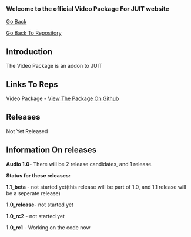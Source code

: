 ### Welcome to the official Video Package For JUIT website
[Go Back](https://rishonjr.github.io/JUIT)

[Go Back To Repository](https://github.com/RishonJR/JUIT)


## Introduction
The Video Package is an addon to JUIT

## Links To Reps

Video Package - [View The Package On Github](https://github.com/RishonJR/Video)

## Releases 
Not Yet Released


## Information On releases
**Audio 1.0**- There will be 2 release candidates, and 1 release.

**Status for these releases:**

**1.1_beta** - not started yet(this release will be part of 1.0, and 1.1 release will be a seperate release)

**1.0_release**- not started yet

**1.0_rc2** - not started yet

**1.0_rc1** - Working on the code now
